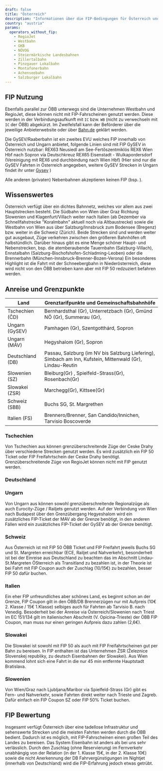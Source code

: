 ```yaml
---
draft: false
title: "Österreich"
description: "Informationen über die FIP-Bedingungen für Österreich und für welche Betreiber Vergünstigungen genutzt werden können."
country: "austria"
params:
  operators_without_fip:
    - RegioJet
    - Westbahn
    - GKB
    - NÖVOG
    - Steiermärkische Landesbahnen
    - Zillertalbahn
    - Pinzgauer Lokalbahn
    - Montafonerbahn
    - Achenseebahn
    - Salzburger Lokalbahn
---
```


## FIP Nutzung

Ebenfalls parallel zur ÖBB unterwegs sind die Unternehmen Westbahn und RegioJet, diese können nicht mit FIP-Fahrscheinen genutzt werden. Diese werden in der Verbindungsaufkunft mit `IC` bzw. `WB` (nicht zu verwechseln mit `IC` der ÖBB) abgekürzt. Im Zweifelsfall kann der Beförderer über die jeweilige Anbieterwebsite oder über [Bahn.de](https://www.bahn.de) geklärt werden.

Die GySEV/Raaberbahn ist ein zweites EVU welches FIP innerhalb von Österreich und Ungarn anbietet, folgende Linien sind mit FIP GySEV in Österreich nutzbar:
REX63 Neusiedl am See-Fertőszentmiklós
REX6 Wien Hbf nach Sopron via Deutschkreuz
REX65 Eisenstadt - Wulkapordersdorf (Vereinigung mit REX6 und durchbindung nach Wien Hbf)
(Hier sind nur die GySEV Fahrten in Österreich angegeben, weitere GySEV Strecken in Ungarn findet ihr unter [Gysev](https://www2.gysev.hu/de/vasutvonalak) )

 Alle anderen (privaten) Nebenbahnen akzeptieren keinen FIP (bsp. ).

## Wissenswertes

Österreich verfügt über ein dichtes Bahnnetz, welches vor allem aus zwei Hauptstrecken besteht. Die Südbahn von Wien über Graz Richtung Slowenien und Klagenfurt/Villach weiter nach Italien (ab Dezember via Schnellfahstrecke "Koralmbahn" aktuell noch via Altbaustrecke) sowie die Westbahn von Wien aus über Salzburg/Innsbruck zum Bodensee (Bregenz) bzw. weiter in die Schweiz (Zürich). Beide Strecken sind und werden weiter gut ausgebaut, Züge verkehren zwischen den größeren Bahnhöfen oft halbstündlich. Darüber hinaus gibt es eine Menge schöner Haupt- und Nebenstrecken, bsp. die atemberaubende Tauernbahn (Salzburg-Villach), Ennstalbahn (Salzburg-Bischofshofen-Schladming-Leoben) oder die Brennerbahn (München-Innsbruck-Brenner-Bozen-Verona)
Ein besonderes Highlight ist die Fahrt mit der Schneebergbahn in Niederösterreich, diese wird nicht von den ÖBB betrieben kann aber mit FIP 50 redzuziert befahren werden.

## Anreise und Grenzpunkte

| Land | Grenztarifpunkte und Gemeinschaftsbahnhöfe |
| --- | --- |
| Tschechien (ČD) | Bernhardsthal (Gr), Unterretzbach (Gr), Gmünd NÖ (Gr), Summerau (Gr),
| Ungarn (GySEV) | Pamhagen (Gr), Szentgotthárd, Sopron|
| Ungarn (MÁV) | Hegyshalom (Gr), Sopron |
| Deutschland (DB) | Passau, Salzburg (im NV bis Salzburg Liefering), Simbach am Inn, Kufstein, Mittenwald (Gr), Lindau-Reutin |
| Slowenien (SZ) | Bleiburg(Gr) , Spielfeld-Strass(Gr), Rosenbach(Gr) |
| Slowakei (ZSR)| Marchegg(Gr), Kittsee(Gr)
| Schweiz (SBB) | Buchs SG,  St. Margrethen |
| Italien (FS)| Brennero/Brenner, San Candido/Innichen, Tarvisio Boscoverde

### Tschechien

Von Tschechien aus können grenzüberschreitende Züge der Ceske Drahy über verschiedene Strecken genutzt werden. Es wird zusätzlich ein FIP 50 Ticket oder FIP Freifahrtschein der Ceske Drahy benötigt. Grenzüberschreitende Züge von RegioJet können nicht mit FIP genutzt werden.

### Deutschland



### Ungarn

Von Ungarn aus können sowohl grenzüberschreitende Regionalzüge als auch Eurocity-Züge / Railjets genutzt werden. Auf der Verbindung von Wien nach Budapest über den Grenzübergang Hegyeshalom wird ein zusätzliches FIP-Ticket der MAV ab der Grenze benötigt, in den anderen Fällen wird ein zusätzliches FIP-Ticket der GySEV ab der Grenze benötigt.

### Schweiz

Aus Österreich ist mit FIP 50 ÖBB Ticket und FIP Freifahrt jeweils Buchs SG und St. Margreten erreichbar (ECE, Railjet und Nahverkehr), besonderheit ist bei der Einreise aus Deutschland zu beachten das im Abschnitt Lindau-St.Margreten ÖSterreich als Transitland zu bezahlen ist, in der Theorie ist bei Fahrt mit FIP Coupon auch der Zuschlag (10/15€) zu bezahlen, besser FIP 50 dafür buchen.

### Italien

Ein eher FIP unfreundliches aber schönes Land, es beginnt schon an der Grenze, FIP Coupon gilt in den ÖBB/DB Brennerzügen nur mit Aufpreis (10€ 2. Klasse / 15€ 1.Klasse) selbiges auch für Fahrten ab Tarvisio B. nach Venedig. Besoderheit bei der Anreise via Österreich/Slowenien nach Triest im EC 151/134 gilt im italienischen Abschnitt (V. Opicina-Trieste) der ÖBB FIP Coupon, man muss nur einen geringen Aufpreis dazu zahlen (2,6€).

### Slowakei

Die Slowakei ist sowohl mit FIP 50 als auch mit FIP Freifahrtscheinen gut per Bahn zu bereisen. In FIP enthalten ist das Unternehmen ŽSR (Železnice Slovenskej republiky, zu deutsch Eisenbahnen der Slowakei). Aus Wien kommend lohnt sich eine Fahrt in die nur 45 min entfernte Hauptstadt Bratislava.


### Slowenien

Von Wien/Graz nach Ljubljana/Maribor via Spielfeld-Strass (Gr) gibt es Fern- und Nahverkehr, sowie Fahrten direkt weiter nach Trieste und Zagreb. Dafür einfach ein FIP Coupon SZ oder FIP 50% Ticket buchen.

## FIP Bewertung

Insgesamt verfügt Österreich über eine tadellose Infrastruktur und sehenswerte Strecken und die meisten Fahrten werden durch die ÖBB bedient. Dadurch ist es möglich, mit FIP-Fahrscheinen einen großen Teil des Landes zu bereisen. Das System Eisenbahn ist anders als bei uns sehr verlässlich. Durch den Zuschlag (ohne Reservierung) im Fernverkehr unabhängig von der Relation (in der 1. Klasse 15€, in der 2. Klasse 10€) sowie die nicht Anerkennung der DB Fahrvergünstigungen im Nightjet (innerhalb von Deutschland) wird die FIP-Erfahrung jedoch etwas getrübt.

